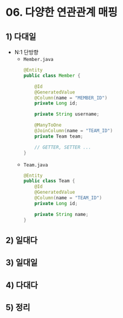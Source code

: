 # 06. 다양한 연관관계 매핑

## 1) 다대일

- N:1 단방향
    - `Member.java`
        ```java
        @Entity
        public class Member {
        
            @Id
            @GeneratedValue
            @Column(name = "MEMBER_ID")
            private Long id;
        
            private String username;
        
            @ManyToOne
            @JoinColumn(name = "TEAM_ID")
            private Team team;
        
            // GETTER, SETTER ...
        }
        ```
    - `Team.java`
        ```java
        @Entity
        public class Team {
            @Id
            @GeneratedValue
            @Column(name = "TEAM_ID")
            private Long id;
        
            private String name;
        }
        ``` 
## 2) 일대다
## 3) 일대일
## 4) 다대다
## 5) 정리
